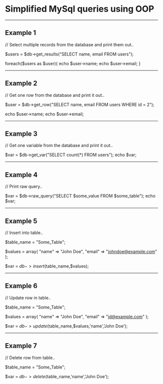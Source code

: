 # Simplified MySql queries using OOP
----------------------------------------------------
Example 1
----------------------------------------------------

// Select multiple records from the database and print them out..

$users = $db->get_results("SELECT name, email FROM users");

foreach($users as $user){
	echo $user->name;
	echo $user->email;
}
 
----------------------------------------------------
Example 2
----------------------------------------------------

// Get one row from the database and print it out..

$user = $db->get_row("SELECT name, email FROM users WHERE id = 2");

echo $user->name;
echo $user->email;

----------------------------------------------------
Example 3
----------------------------------------------------

// Get one variable from the database and print it out..

$var = $db->get_var("SELECT count(*) FROM users");
echo $var;

----------------------------------------------------
Example 4
----------------------------------------------------

// Print raw query..

$var = $db->raw_query("SELECT $some_value FROM $some_table");
echo $var;

----------------------------------------------------
Example 5
----------------------------------------------------

// Insert into table..

$table_name = "Some_Table";

$values = array(
	"name" => "John Doe",
	"email" => "johndoe@example.com"
);

$var = $db->insert($table_name,$values);

----------------------------------------------------
Example 6
----------------------------------------------------

// Update row in table..

$table_name = "Some_Table";

$values = array(
	"name" => "John Doe",
	"email" => "jd@example.com"
);

$var = $db->update($table_name,$values,'name','John Doe');


----------------------------------------------------
Example 7
----------------------------------------------------

// Delete row from table..

$table_name = "Some_Table";

$var = $db->delete($table_name,'name','John Doe');
